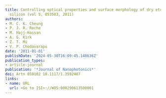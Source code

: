 ```yaml
---
title: Controlling optical properties and surface morphology of dry etched porous
  silicon (vol 5, 053503, 2011)
authors:
- M. C. K. Cheung
- P. J. R. Roche
- M. Hajj-Hassan
- A. G. Kirk
- Z. T. Mi
- V. P. Chodavarapu
date: '2011-01-01'
publishDate: '2024-05-30T16:09:45.148636Z'
publication_types:
- article-journal
publication: '*Journal of Nanophotonics*'
doi: Artn 050102 10.1117/1.3592487
links:
- name: URL
  url: <Go to ISI>://WOS:000290613500001
---
```


